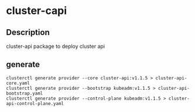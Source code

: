# cluster-capi

## Description

cluster-api package to deploy cluster api

## generate

```
clusterctl generate provider --core cluster-api:v1.1.5 > cluster-api-core.yaml
clusterctl generate provider --bootstrap kubeadm:v1.1.5 > cluster-api-bootstrap.yaml
clusterctl generate provider --control-plane kubeadm:v1.1.5 > cluster-api-control-plane.yaml
```